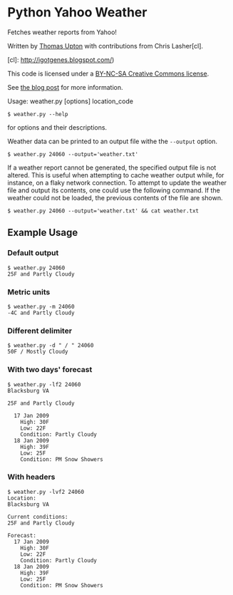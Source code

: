 # Python Yahoo Weather

Fetches weather reports from Yahoo!

Written by [Thomas Upton][tu] with contributions from Chris Lasher[cl].

[tu]: http://www.thomasupton.com/
[cl]: http://igotgenes.blogspot.com/)

This code is licensed under a [BY-NC-SA Creative Commons license][cc].

[cc]: http://creativecommons.org/licenses/by-nc-sa/3.0/us/

See [the blog post][blog] for more information.

[blog]: http://www.thomasupton.com/blog/?p=202

Usage: weather.py [options] location_code 

    $ weather.py --help
for options and their descriptions.

Weather data can be printed to an output file withe the `--output` option.

    $ weather.py 24060 --output='weather.txt'

If a weather report cannot be generated, the specified output file is not
altered. This is useful when attempting to cache weather output while, for
instance, on a flaky network connection. To attempt to update the weather file
and output its contents, one could use the following command. If the weather
could not be loaded, the previous contents of the file are shown.

    $ weather.py 24060 --output='weather.txt' && cat weather.txt

## Example Usage

### Default output
    $ weather.py 24060
    25F and Partly Cloudy

### Metric units
    $ weather.py -m 24060
    -4C and Partly Cloudy

### Different delimiter
    $ weather.py -d " / " 24060
    50F / Mostly Cloudy

### With two days' forecast
    $ weather.py -lf2 24060
    Blacksburg VA

    25F and Partly Cloudy

      17 Jan 2009
        High: 30F
        Low: 22F
        Condition: Partly Cloudy
      18 Jan 2009
        High: 39F
        Low: 25F
        Condition: PM Snow Showers

### With headers
    $ weather.py -lvf2 24060
    Location:
    Blacksburg VA

    Current conditions:
    25F and Partly Cloudy

    Forecast:
      17 Jan 2009
        High: 30F
        Low: 22F
        Condition: Partly Cloudy
      18 Jan 2009
        High: 39F
        Low: 25F
        Condition: PM Snow Showers

